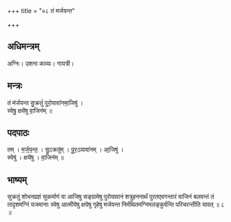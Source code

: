 +++
title = "०८ तं मर्जयन्त"

+++
## अधिमन्त्रम्
अग्निः। उशना काव्यः। गायत्री।

## मन्त्रः
तं म॑र्जयन्त सु॒क्रतुं॑ पुरो॒यावा॑नमा॒जिषु॑ ।  
स्वेषु॒ क्षये॑षु वा॒जिन॑म् ॥

## पदपाठः
तम् । म॒र्ज॒य॒न्त॒ । सु॒ऽक्रतु॑म् । पु॒रः॒ऽयावा॑नम् । आ॒जिषु॑ ।  
स्वेषु॑ । क्षये॑षु । वा॒जिन॑म् ॥

## भाष्यम्
सुक्रतुं शोभनप्रज्ञं सुकर्माणं वा आजिषु सङ्ग्रामेषु पुरोयावानं शत्रुहननार्थं पुरतएवगन्तारं वाजिनं बलवन्तं तं तादृशमग्निं यजमानाः स्वेषु आत्मीयेषु क्षयेषु गृहेषु मर्जयन्त निर्मथितमग्निमलङ्कुर्वन्ति परिचरन्तीति यावत् ॥ ८ ॥